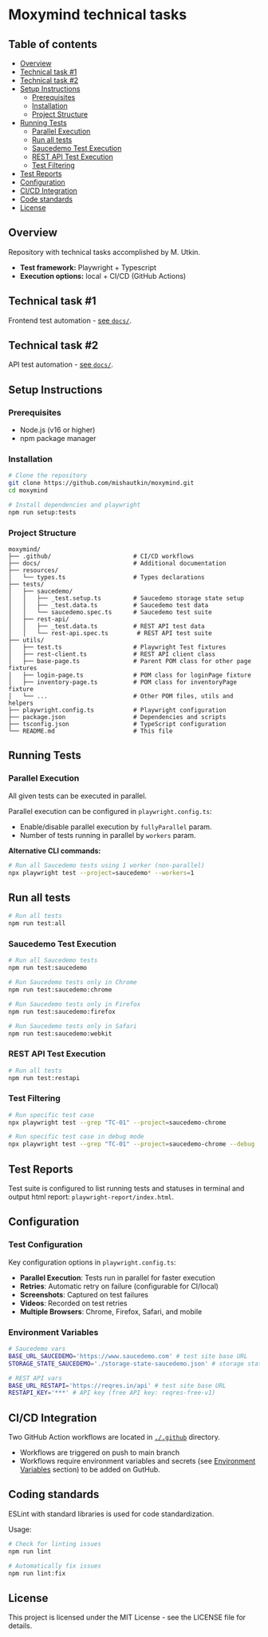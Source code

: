 # Moxymind technical tasks

## Table of contents

- [Overview](#overview)
- [Technical task #1](#technical-task-1)
- [Technical task #2](#technical-task-2)
- [Setup Instructions](#setup-instructions)
  - [Prerequisites](#prerequisites)
  - [Installation](#installation)
  - [Project Structure](#project-structure)
- [Running Tests](#running-tests)
  - [Parallel Execution](#parallel-execution)
  - [Run all tests](#run-all-tests)
  - [Saucedemo Test Execution](#saucedemo-test-execution)
  - [REST API Test Execution](#rest-api-test-execution)
  - [Test Filtering](#test-filtering)
- [Test Reports](#test-reports)
- [Configuration](#configuration)
- [CI/CD Integration](#cicd-integration)
- [Code standards](#coding-standards)
- [License](#license)

## Overview

Repository with technical tasks accomplished by M. Utkin.

- **Test framework:** Playwright + Typescript
- **Execution options:** local + CI/CD (GitHub Actions)

## Technical task #1

Frontend test automation - [see `docs/`](./docs/sausedemo.md).

## Technical task #2

API test automation - [see `docs/`](./docs/rest-api.md).

## Setup Instructions

### Prerequisites
- Node.js (v16 or higher)
- npm package manager

### Installation

```bash
# Clone the repository
git clone https://github.com/mishautkin/moxymind.git
cd moxymind

# Install dependencies and playwright
npm run setup:tests
```

### Project Structure

```
moxymind/
├── .github/                       # CI/CD workflows
├── docs/                          # Additional documentation
├── resources/
│   └── types.ts                   # Types declarations
├── tests/
│   ├── saucedemo/
│   │   ├── _test.setup.ts         # Saucedemo storage state setup
│   │   ├── _test.data.ts          # Saucedemo test data
│   │   └── saucedemo.spec.ts      # Saucedemo test suite
│   ├── rest-api/
│   │   ├── _test.data.ts          # REST API test data
│   │   └── rest-api.spec.ts        # REST API test suite
├── utils/
│   ├── test.ts                    # Playwright Test fixtures
│   ├── rest-client.ts             # REST API client class
│   ├── base-page.ts               # Parent POM class for other page fixtures
│   ├── login-page.ts              # POM class for loginPage fixture
│   ├── inventory-page.ts          # POM class for inventoryPage fixture
│   └── ...                        # Other POM files, utils and helpers
├── playwright.config.ts           # Playwright configuration
├── package.json                   # Dependencies and scripts
├── tsconfig.json                  # TypeScript configuration
└── README.md                      # This file
```

## Running Tests

### Parallel Execution

All given tests can be executed in parallel.

Parallel execution can be configured in `playwright.config.ts`:

- Enable/disable parallel execution by `fullyParallel` param.
- Number of tests running in parallel by `workers` param.

**Alternative CLI commands:**

```bash
# Run all Saucedemo tests using 1 worker (non-parallel)
npx playwright test --project=saucedemo* --workers=1
```

## Run all tests

```bash
# Run all tests
npm run test:all
```

### Saucedemo Test Execution

```bash
# Run all Saucedemo tests
npm run test:saucedemo

# Run Saucedemo tests only in Chrome 
npm run test:saucedemo:chrome

# Run Saucedemo tests only in Firefox 
npm run test:saucedemo:firefox

# Run Saucedemo tests only in Safari 
npm run test:saucedemo:webkit
```

### REST API Test Execution

```bash
# Run all tests
npm run test:restapi
```

### Test Filtering

```bash
# Run specific test case
npx playwright test --grep "TC-01" --project=saucedemo-chrome

# Run specific test case in debug mode
npx playwright test --grep "TC-01" --project=saucedemo-chrome --debug
```

## Test Reports

Test suite is configured to list running tests and statuses in terminal and output html report: `playwright-report/index.html`.

## Configuration

### Test Configuration

Key configuration options in `playwright.config.ts`:
- **Parallel Execution**: Tests run in parallel for faster execution
- **Retries**: Automatic retry on failure (configurable for CI/local)
- **Screenshots**: Captured on test failures
- **Videos**: Recorded on test retries
- **Multiple Browsers**: Chrome, Firefox, Safari, and mobile

### Environment Variables

```bash
# Saucedemo vars
BASE_URL_SAUCEDEMO='https://www.saucedemo.com' # test site base URL
STORAGE_STATE_SAUCEDEMO='./storage-state-saucedemo.json' # storage state file

# REST API vars
BASE_URL_RESTAPI='https://reqres.in/api' # test site base URL
RESTAPI_KEY='***' # API key (free API key: reqres-free-v1)
```

## CI/CD Integration

Two GitHub Action workflows are located in [`./.github`](./.github/workflows/) directory.

- Workflows are triggered on push to main branch
- Workflows require environment variables and secrets (see [Environment Variables](#environment-variables) section) to be added on GutHub.

## Coding standards

ESLint with standard libraries is used for code standardization.

Usage:

```bash
# Check for linting issues
npm run lint

# Automatically fix issues
npm run lint:fix
```


## License

This project is licensed under the MIT License - see the LICENSE file for details.

